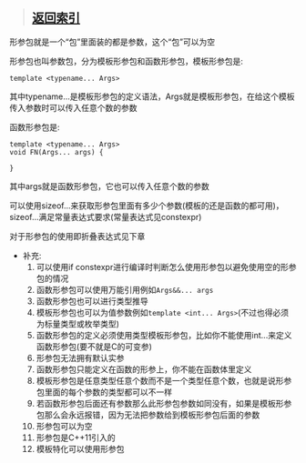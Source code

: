 > ## [返回索引](../index.md)

形参包就是一个“包”里面装的都是参数，这个“包”可以为空

形参包也叫参数包，分为模板形参包和函数形参包，模板形参包是:
```
template <typename... Args>
```
其中typename...是模板形参包的定义语法，Args就是模板形参包，在给这个模板传入参数时可以传入任意个数的参数

函数形参包是:
```
template <typename... Args>
void FN(Args... args) {
    
}
```
其中args就是函数形参包，它也可以传入任意个数的参数

可以使用sizeof...来获取形参包里面有多少个参数(模板的还是函数的都可用)，sizeof...满足常量表达式要求(常量表达式见constexpr)

对于形参包的使用即折叠表达式见下章
- 补充:
	1. 可以使用if constexpr进行编译时判断怎么使用形参包以避免使用空的形参包的情况
	2. 函数形参包可以使用万能引用例如`Args&&... args`
	3. 函数形参包也可以进行类型推导
	4. 模板形参包也可以为值参数例如`template <int... Args>`(不过也得必须为标量类型或枚举类型)
	5. 函数形参包的定义必须使用类型模板形参包，比如你不能使用int...来定义函数形参包(要不就是C的可变参)
	6. 形参包无法拥有默认实参
	7. 函数形参包只能定义在函数的形参上，你不能在函数体里定义
	8. 模板形参包是任意类型任意个数而不是一个类型任意个数，也就是说形参包里面的每个参数的类型都可以不一样
	9. 若函数形参包后面还有参数那么此形参包参数如同没有，如果是模板形参包那么会永远报错，因为无法把参数给到模板形参包后面的参数
	10.  形参包可以为空
	11. 形参包是C++11引入的
	12. 模板特化可以使用形参包